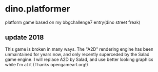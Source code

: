 dino.platformer
==============

platform game based on my bbgchallenge7 entry(dino street freak)

## update 2018

This game is broken in many ways. The "A2D" rendering engine has been unmaintained for years now, and only recently superceded by the Salad game engine.
I will replace A2D by Salad, and use better looking graphics while I'm at it (Thanks opengameart.org!)
